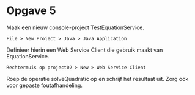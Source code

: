 # Opgave 5

Maak een nieuw console-project TestEquationService. 

```
File > New Project > Java > Java Application
```

Definieer hierin een Web Service Client die gebruik maakt van EquationService. 

```
Rechtermuis op project02 > New > Web Service Client
```

Roep de operatie solveQuadratic op en schrijf het resultaat uit. 
Zorg ook voor gepaste foutafhandeling. 
